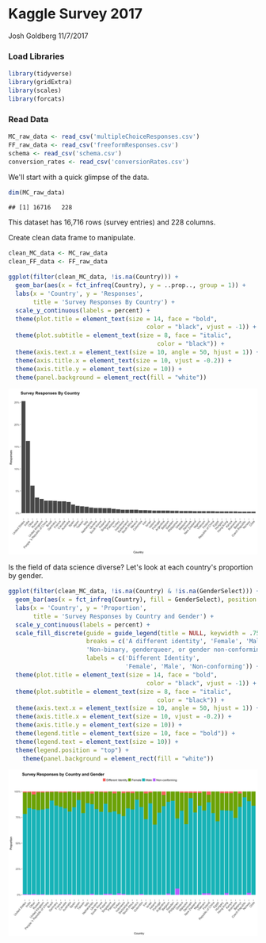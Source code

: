 Kaggle Survey 2017
================
Josh Goldberg
11/7/2017

### Load Libraries

``` r
library(tidyverse)
library(gridExtra)
library(scales)
library(forcats)
```

### Read Data

``` r
MC_raw_data <- read_csv('multipleChoiceResponses.csv')
FF_raw_data <- read_csv('freeformResponses.csv')
schema <- read_csv('schema.csv')
conversion_rates <- read_csv('conversionRates.csv')
```

We'll start with a quick glimpse of the data.

``` r
dim(MC_raw_data)
```

    ## [1] 16716   228

This dataset has 16,716 rows (survey entries) and 228 columns.

Create clean data frame to manipulate.

``` r
clean_MC_data <- MC_raw_data
clean_FF_data <- FF_raw_data
```

``` r
ggplot(filter(clean_MC_data, !is.na(Country))) +
  geom_bar(aes(x = fct_infreq(Country), y = ..prop.., group = 1)) +
  labs(x = 'Country', y = 'Responses',
       title = 'Survey Responses By Country') +
  scale_y_continuous(labels = percent) +
  theme(plot.title = element_text(size = 14, face = "bold",
                                       color = "black", vjust = -1)) +
  theme(plot.subtitle = element_text(size = 8, face = "italic",
                                          color = "black")) +
  theme(axis.text.x = element_text(size = 10, angle = 50, hjust = 1)) +
  theme(axis.title.x = element_text(size = 10, vjust = -0.2)) +
  theme(axis.title.y = element_text(size = 10)) +
  theme(panel.background = element_rect(fill = "white"))
```

![](Figs/Country-1.png)

Is the field of data science diverse? Let's look at each country's proportion by gender.

``` r
ggplot(filter(clean_MC_data, !is.na(Country) & !is.na(GenderSelect))) +
  geom_bar(aes(x = fct_infreq(Country), fill = GenderSelect), position = 'fill') +
  labs(x = 'Country', y = 'Proportion',
       title = 'Survey Responses by Country and Gender') +
  scale_y_continuous(labels = percent) +
  scale_fill_discrete(guide = guide_legend(title = NULL, keywidth = .75, keyheight = .75), name = 'Gender', 
                      breaks = c('A different identity', 'Female', 'Male',
                      'Non-binary, genderqueer, or gender non-conforming'),
                      labels = c('Different Identity',
                                 'Female', 'Male', 'Non-conforming')) +
  theme(plot.title = element_text(size = 14, face = "bold",
                                       color = "black", vjust = -1)) +
  theme(plot.subtitle = element_text(size = 8, face = "italic",
                                          color = "black")) +
  theme(axis.text.x = element_text(size = 10, angle = 50, hjust = 1)) +
  theme(axis.title.x = element_text(size = 10, vjust = -0.2)) +
  theme(axis.title.y = element_text(size = 10)) +
  theme(legend.title = element_text(size = 10, face = "bold")) +
  theme(legend.text = element_text(size = 10)) +
  theme(legend.position = "top") +
    theme(panel.background = element_rect(fill = "white"))
```

![](Figs/Country%20and%20Gender-1.png)
